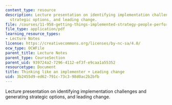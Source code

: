 ```yaml
---
content_type: resource
description: Lecture presentation on identifying implementation challenges and generating
  strategic options, and leading change.
file: /courses/11-958-getting-things-implemented-strategy-people-performance-and-leadership-january-iap-2009/3b2455d9ed62791c73c398d0ac2b2bfb_slides5.pdf
file_type: application/pdf
learning_resource_types:
- Lecture Notes
license: https://creativecommons.org/licenses/by-nc-sa/4.0/
ocw_type: OCWFile
parent_title: Lecture Notes
parent_type: CourseSection
parent_uid: 939724a2-7296-4112-ef3f-e9caa1a55352
resourcetype: Document
title: Thinking like an implementer + Leading change
uid: 3b2455d9-ed62-791c-73c3-98d0ac2b2bfb
---
```

Lecture presentation on identifying implementation challenges and generating strategic options, and leading change.